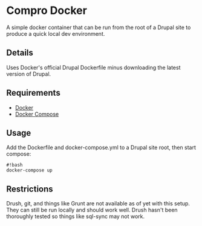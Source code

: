 # Compro Docker #
A simple docker container that can be run from the root of a Drupal site to produce a quick local dev environment.

## Details ##
Uses Docker's official Drupal Dockerfile minus downloading the latest version of Drupal.

## Requirements ##
* [Docker](https://docs.docker.com/linux/step_one/)
* [Docker Compose](https://docs.docker.com/compose/install/)

## Usage ##
Add the Dockerfile and docker-compose.yml to a Drupal site root, then start compose:
```
#!bash
docker-compose up
```

## Restrictions ##
Drush, git, and things like Grunt are not available as of yet with this setup. They can still be run locally and should work well. Drush hasn't been thoroughly tested so things like sql-sync may not work.
